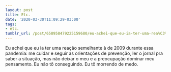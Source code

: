 ```yaml
---
layout: post
title: Etc.
date: '2020-03-30T11:09:29-03:00'
tags:
- etc.
tumblr_url: /post/658958479225159680/eu-achei-que-eu-ia-ter-uma-rea%C3%A7%C3%A3o-semelhante-%C3%A0-de
---
```

Eu achei que eu ia ter uma reação semelhante à de 2009 durante essa pandemia: me cuidar e seguir as orientações de prevenção, ler o jornal pra saber a situação, mas não deixar o meu e a preocupação dominar meu pensamento. Eu não tô conseguindo. Eu tô morrendo de medo.

